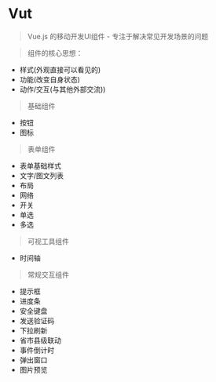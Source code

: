 # Vut 

> Vue.js 的移动开发UI组件 - 专注于解决常见开发场景的问题 

> 组件的核心思想：
- 样式(外观直接可以看见的)
- 功能(改变自身状态)
- 动作/交互(与其他外部交流))

> 基础组件
- 按钮
- 图标

> 表单组件
- 表单基础样式
- 文字/图文列表
- 布局
- 网络
- 开关
- 单选
- 多选


> 可视工具组件
- 时间轴


> 常规交互组件
- 提示框
- 进度条
- 安全键盘
- 发送验证码
- 下拉刷新
- 省市县级联动
- 事件倒计时
- 弹出窗口
- 图片预览
